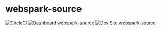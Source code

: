 # webspark-source

[![CircleCI](https://circleci.com/gh/Apps-and-Design/webspark-source.svg?style=shield)](https://circleci.com/gh/Apps-and-Design/webspark-source)
[![Dashboard webspark-source](https://img.shields.io/badge/dashboard-webspark_source-yellow.svg)](https://dashboard.pantheon.io/sites/9923ffe2-df59-4391-80e2-0cdf0ffbd852#dev/code)
[![Dev Site webspark-source](https://img.shields.io/badge/site-webspark_source-blue.svg)](http://dev-webspark-source.pantheonsite.io/)